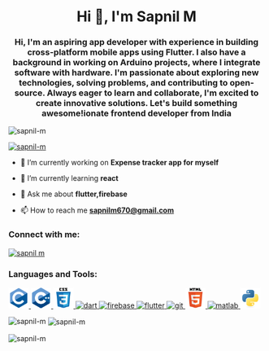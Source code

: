<h1 align="center">Hi 👋, I'm Sapnil M</h1>
<h3 align="center">Hi, I'm an aspiring app developer with experience in building cross-platform mobile apps using Flutter. I also have a background in working on Arduino projects, where I integrate software with hardware. I'm passionate about exploring new technologies, solving problems, and contributing to open-source. Always eager to learn and collaborate, I'm excited to create innovative solutions. Let's build something awesome!ionate frontend developer from India</h3>

<p align="left"> <img src="https://komarev.com/ghpvc/?username=sapnil-m&label=Profile%20views&color=0e75b6&style=flat" alt="sapnil-m" /> </p>

<p align="left"> <a href="https://github.com/ryo-ma/github-profile-trophy"><img src="https://github-profile-trophy.vercel.app/?username=sapnil-m" alt="sapnil-m" /></a> </p>

- 🔭 I’m currently working on **Expense tracker app for myself**

- 🌱 I’m currently learning **react**

- 💬 Ask me about **flutter,firebase**

- 📫 How to reach me **sapnilm670@gmail.com**

<h3 align="left">Connect with me:</h3>
<p align="left">
<a href="https://linkedin.com/in/sapnil m" target="blank"><img align="center" src="https://raw.githubusercontent.com/rahuldkjain/github-profile-readme-generator/master/src/images/icons/Social/linked-in-alt.svg" alt="sapnil m" height="30" width="40" /></a>
</p>

<h3 align="left">Languages and Tools:</h3>
<p align="left"> <a href="https://www.cprogramming.com/" target="_blank" rel="noreferrer"> <img src="https://raw.githubusercontent.com/devicons/devicon/master/icons/c/c-original.svg" alt="c" width="40" height="40"/> </a> <a href="https://www.w3schools.com/cpp/" target="_blank" rel="noreferrer"> <img src="https://raw.githubusercontent.com/devicons/devicon/master/icons/cplusplus/cplusplus-original.svg" alt="cplusplus" width="40" height="40"/> </a> <a href="https://www.w3schools.com/css/" target="_blank" rel="noreferrer"> <img src="https://raw.githubusercontent.com/devicons/devicon/master/icons/css3/css3-original-wordmark.svg" alt="css3" width="40" height="40"/> </a> <a href="https://dart.dev" target="_blank" rel="noreferrer"> <img src="https://www.vectorlogo.zone/logos/dartlang/dartlang-icon.svg" alt="dart" width="40" height="40"/> </a> <a href="https://firebase.google.com/" target="_blank" rel="noreferrer"> <img src="https://www.vectorlogo.zone/logos/firebase/firebase-icon.svg" alt="firebase" width="40" height="40"/> </a> <a href="https://flutter.dev" target="_blank" rel="noreferrer"> <img src="https://www.vectorlogo.zone/logos/flutterio/flutterio-icon.svg" alt="flutter" width="40" height="40"/> </a> <a href="https://git-scm.com/" target="_blank" rel="noreferrer"> <img src="https://www.vectorlogo.zone/logos/git-scm/git-scm-icon.svg" alt="git" width="40" height="40"/> </a> <a href="https://www.w3.org/html/" target="_blank" rel="noreferrer"> <img src="https://raw.githubusercontent.com/devicons/devicon/master/icons/html5/html5-original-wordmark.svg" alt="html5" width="40" height="40"/> </a> <a href="https://www.mathworks.com/" target="_blank" rel="noreferrer"> <img src="https://upload.wikimedia.org/wikipedia/commons/2/21/Matlab_Logo.png" alt="matlab" width="40" height="40"/> </a> <a href="https://www.python.org" target="_blank" rel="noreferrer"> <img src="https://raw.githubusercontent.com/devicons/devicon/master/icons/python/python-original.svg" alt="python" width="40" height="40"/> </a> </p>

<p><img align="left" src="https://github-readme-stats.vercel.app/api/top-langs?username=sapnil-m&show_icons=true&locale=en&layout=compact" alt="sapnil-m" /></p>

<p>&nbsp;<img align="center" src="https://github-readme-stats.vercel.app/api?username=sapnil-m&show_icons=true&locale=en" alt="sapnil-m" /></p>

<p><img align="center" src="https://github-readme-streak-stats.herokuapp.com/?user=sapnil-m&" alt="sapnil-m" /></p>
